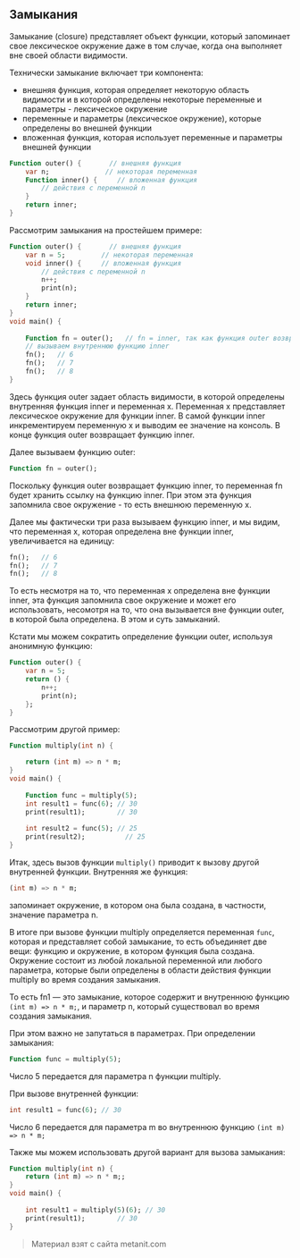 ## Замыкания

Замыкание (closure) представляет объект функции, который запоминает свое лексическое окружение даже в том случае, когда она выполняет вне своей области видимости.

Технически замыкание включает три компонента:
- внешняя функция, которая определяет некоторую область видимости и в которой определены некоторые переменные и параметры - лексическое окружение
- переменные и параметры (лексическое окружение), которые определены во внешней функции
- вложенная функция, которая использует переменные и параметры внешней функции

```dart
Function outer() {       // внешняя функция
    var n;              // некоторая переменная
    Function inner() {     // вложенная функция
        // действия с переменной n
    }
    return inner;
}
```

Рассмотрим замыкания на простейшем примере:

```dart
Function outer() {       // внешняя функция
    var n = 5;         // некоторая переменная
    void inner() {     // вложенная функция
        // действия с переменной n
        n++;
        print(n);
    }
    return inner;
}
void main() {
    
    Function fn = outer();   // fn = inner, так как функция outer возвращает функцию inner
    // вызываем внутреннюю функцию inner
    fn();   // 6
    fn();   // 7
    fn();   // 8
}
```

Здесь функция outer задает область видимости, в которой определены внутренняя функция inner и переменная x. Переменная x представляет лексическое окружение для функции inner. В самой функции inner инкрементируем переменную x и выводим ее значение на консоль. В конце функция outer возвращает функцию inner.

Далее вызываем функцию outer:

```dart
Function fn = outer();
```

Поскольку функция outer возвращает функцию inner, то переменная fn будет хранить ссылку на функцию inner. При этом эта функция запомнила свое окружение - то есть внешнюю переменную x.

Далее мы фактически три раза вызываем функцию inner, и мы видим, что переменная x, которая определена вне функции inner, увеличивается на единицу:

```dart
fn();   // 6
fn();   // 7
fn();   // 8
```

То есть несмотря на то, что переменная x определена вне функции inner, эта функция запомнила свое окружение и может его использовать, несомотря на то, что она вызывается вне функции outer, в которой была определена. В этом и суть замыканий.

Кстати мы можем сократить определение функции outer, используя анонимную функцию:

```dart
Function outer() {
    var n = 5;
    return () {
        n++;
        print(n);
    };
}
```

Рассмотрим другой пример:

```dart
Function multiply(int n) {

    return (int m) => n * m;
}
void main() {
    
    Function func = multiply(5);
    int result1 = func(6); // 30
    print(result1);        // 30
 
    int result2 = func(5); // 25
    print(result2);          // 25
}
```

Итак, здесь вызов функции `multiply()` приводит к вызову другой внутренней функции. Внутренняя же функция:

```dart
(int m) => n * m;
```

запоминает окружение, в котором она была создана, в частности, значение параметра n.

В итоге при вызове функции multiply определяется переменная `func`, которая и представляет собой замыкание, то есть объединяет две вещи: функцию и окружение, в котором функция была создана. Окружение состоит из любой локальной переменной или любого параметра, которые были определены в области действия функции multiply во время создания замыкания.

То есть fn1 — это замыкание, которое содержит и внутреннюю функцию `(int m) => n * m;`, и параметр n, который существовал во время создания замыкания.

При этом важно не запутаться в параметрах. При определении замыкания:

```dart
Function func = multiply(5);
```

Число 5 передается для параметра n функции multiply.

При вызове внутренней функции:

```dart
int result1 = func(6); // 30
```

Число 6 передается для параметра m во внутреннюю функцию `(int m) => n * m;`

Также мы можем использовать другой вариант для вызова замыкания:

```dart
Function multiply(int n) {
    return (int m) => n * m;;
}
void main() {
    
    int result1 = multiply(5)(6); // 30
    print(result1);        // 30
}
```


> Материал взят с сайта metanit.com